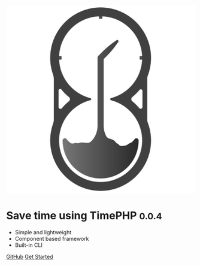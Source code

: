 ![logo](_media/logo_solo.svg)

# Save time using TimePHP <small>0.0.4</small>

<!-- > Save time using TimePHP. -->

- Simple and lightweight
- Component based framework
- Built-in CLI

[GitHub](https://github.com/TimePHP-org/TimePHP)
[Get Started](#introduction-to-the-timephp-framework)